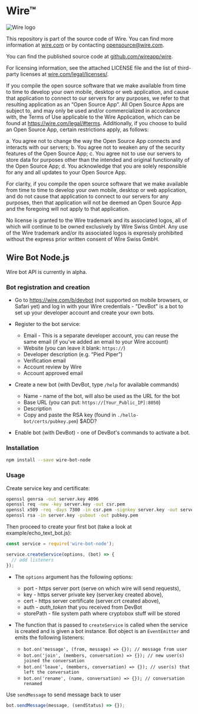 # Wire™

![Wire logo](https://github.com/wireapp/wire/blob/master/assets/logo.png?raw=true)

This repository is part of the source code of Wire. You can find more information at [wire.com](https://wire.com) or by contacting opensource@wire.com.

You can find the published source code at [github.com/wireapp/wire](https://github.com/wireapp/wire).

For licensing information, see the attached LICENSE file and the list of third-party licenses at [wire.com/legal/licenses/](https://wire.com/legal/licenses/).

If you compile the open source software that we make available from time to time to develop your own mobile, desktop or web application, and cause that application to connect to our servers for any purposes, we refer to that resulting application as an “Open Source App”.  All Open Source Apps are subject to, and may only be used and/or commercialized in accordance with, the Terms of Use applicable to the Wire Application, which can be found at https://wire.com/legal/#terms.  Additionally, if you choose to build an Open Source App, certain restrictions apply, as follows:

a. You agree not to change the way the Open Source App connects and interacts with our servers; b. You agree not to weaken any of the security features of the Open Source App; c. You agree not to use our servers to store data for purposes other than the intended and original functionality of the Open Source App; d. You acknowledge that you are solely responsible for any and all updates to your Open Source App.

For clarity, if you compile the open source software that we make available from time to time to develop your own mobile, desktop or web application, and do not cause that application to connect to our servers for any purposes, then that application will not be deemed an Open Source App and the foregoing will not apply to that application.

No license is granted to the Wire trademark and its associated logos, all of which will continue to be owned exclusively by Wire Swiss GmbH. Any use of the Wire trademark and/or its associated logos is expressly prohibited without the express prior written consent of Wire Swiss GmbH.

## Wire Bot Node.js

Wire bot API is currently in alpha.

### Bot registration and creation

* Go to https://wire.com/b/devbot (not supported on mobile browsers, or Safari yet) and log in with your Wire credentials - "DevBot" is a bot to set up your developer account and create your own bots.

* Register to the bot service:
  - Email - This is a separate developer account, you can reuse the same email (if you've added an email to your Wire account)
  - Website (you can leave it blank: `https://`)
  - Developer description (e.g. “Pied Piper”)
  - Verification email
  - Account review by Wire
  - Account approved email

* Create a new bot (with DevBot, type `/help` for available commands)
  - Name - name of the bot, will also be used as the URL for the bot
  - Base URL (you can put: `https://[Your_Public_IP]:8050`)
  - Description
  - Copy and paste the RSA key (found in `./hello-bot/certs/pubkey.pem`) $ADD?

* Enable bot (with DevBot) - one of DevBot's commands to activate a bot.

### Installation

```bash
npm install --save wire-bot-node
```

### Usage

Create service key and certificate:

```bash
openssl genrsa -out server.key 4096
openssl req -new -key server.key -out csr.pem
openssl x509 -req -days 7300 -in csr.pem -signkey server.key -out server.crt
openssl rsa -in server.key -pubout -out pubkey.pem
```

Then proceed to create your first bot (take a look at example/echo_text_bot.js):
```javascript
const service = require('wire-bot-node');

service.createService(options, (bot) => {
  // add listeners
});
```

* The `options` argument has the following options:
  - port - https server port (serve on which wire will send requests),
  - key - https server private key (server.key created above),
  - cert - https server certificate (server.crt created above),
  - auth - *auth_token* that you received from DevBot
  - storePath - file system path where cryptobox stuff will be stored

* The function that is passed to `createService` is called when the service is created and is given a bot instance. Bot object is an `EventEmitter` and emits the following listeners:

  - `bot.on('message', (from, message) => {}); // message from user`
  - `bot.on('join', (members, conversation) => {}); // new user(s) joined the conversation`
  - `bot.on('leave', (members, conversation) => {}); // user(s) that left the conversation`
  - `bot.on('rename', (name, conversation) => {}); // conversation renamed`

Use `sendMessage` to send message back to user

```javascript
bot.sendMessage(message, (sendStatus) => {});
```
